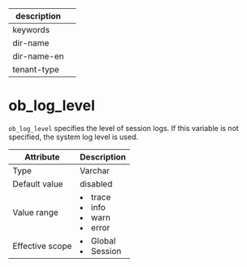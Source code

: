 | description ||
|---|---|
| keywords ||
| dir-name ||
| dir-name-en ||
| tenant-type ||

# ob_log_level

`ob_log_level` specifies the level of session logs. If this variable is not specified, the system log level is used.

| **Attribute** | **Description** |
|--------|---------------------------------------------------------------------------------------------------------------------------------------------------------------------------------------------|
| Type | Varchar |
| Default value | disabled |
| Value range | <li> trace   <li> info   <li> warn   <li> error |
| Effective scope | <li> Global   <li> Session |

